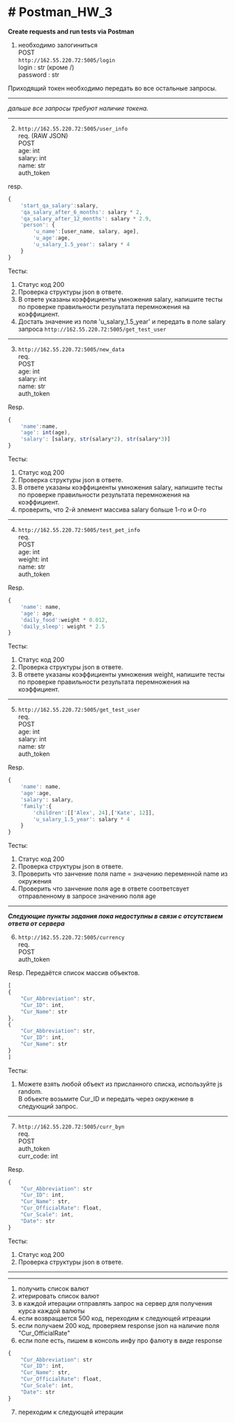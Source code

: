#  # Postman_HW_3  
  
__Create requests and run tests via Postman__  

1) необходимо залогиниться  
POST  
`http://162.55.220.72:5005/login`  
login : str (кроме /)  
password : str  
  
Приходящий токен необходимо передать во все остальные запросы.

____
*дальше все запросы требуют наличие токена.*  
____

2) `http://162.55.220.72:5005/user_info`  
req. (RAW JSON)  
POST  
age: int  
salary: int  
name: str  
auth_token  
  
resp.  
```js
{
	'start_qa_salary':salary,
	'qa_salary_after_6_months': salary * 2,
	'qa_salary_after_12_months': salary * 2.9,
	'person': {
		'u_name':[user_name, salary, age],
		'u_age':age,
		'u_salary_1.5_year': salary * 4
	}
}
```  
Тесты:  
1) Статус код 200  
2) Проверка структуры json в ответе.  
3) В ответе указаны коэффициенты умножения salary, напишите тесты по проверке правильности результата перемножения на коэффициент.  
4) Достать значение из поля 'u_salary_1.5_year' и передать в поле salary запроса `http://162.55.220.72:5005/get_test_user`  
____
  
3) `http://162.55.220.72:5005/new_data`  
req.  
POST  
age: int  
salary: int  
name: str  
auth_token  

Resp. 
```js 
{
	'name':name,
	'age': int(age),
	'salary': [salary, str(salary*2), str(salary*3)]
}
```  
  
Тесты:  
1) Статус код 200  
2) Проверка структуры json в ответе.  
3) В ответе указаны коэффициенты умножения salary, напишите тесты по проверке правильности результата перемножения на коэффициент.  
4) проверить, что 2-й элемент массива salary больше 1-го и 0-го  
____
  
4) `http://162.55.220.72:5005/test_pet_info`  
req.  
POST  
age: int  
weight: int  
name: str  
auth_token  
  
Resp.  
```js
{
	'name': name,
	'age': age,
	'daily_food':weight * 0.012,
	'daily_sleep': weight * 2.5
}
```
  
Тесты:  
1) Статус код 200  
2) Проверка структуры json в ответе.  
3) В ответе указаны коэффициенты умножения weight, напишите тесты по проверке правильности результата перемножения на коэффициент.  
____
  
5) `http://162.55.220.72:5005/get_test_user`  
req.  
POST  
age: int  
salary: int  
name: str  
auth_token  
  
Resp.
```js
{
	'name': name,
	'age':age,
	'salary': salary,
	'family':{
		'children':[['Alex', 24],['Kate', 12]],
		'u_salary_1.5_year': salary * 4
	}
}
```
  
Тесты:  
1) Статус код 200  
2) Проверка структуры json в ответе.  
3) Проверить что занчение поля name = значению переменной name из окружения  
4) Проверить что занчение поля age в ответе соответсвует отправленному в запросе значению поля age  
____
  
  ***Следующие пункты задания пока недоступны в связи с отсутствием ответа от сервера***
  
6) `http://162.55.220.72:5005/currency`  
req.  
POST  
auth_token  
  
Resp. Передаётся список массив объектов.  
```js
[
{
	"Cur_Abbreviation": str,
	"Cur_ID": int,
	"Cur_Name": str
},
{
	"Cur_Abbreviation": str,
	"Cur_ID": int,
	"Cur_Name": str
}
]
```
  
Тесты:  
1) Можете взять любой объект из присланного списка, используйте js random.  
В объекте возьмите Cur_ID и передать через окружение в следующий запрос.  
____
  
7) `http://162.55.220.72:5005/curr_byn`  
req.  
POST  
auth_token  
curr_code: int  
  
Resp.  
```js
{
    "Cur_Abbreviation": str
    "Cur_ID": int,
    "Cur_Name": str,
    "Cur_OfficialRate": float,
    "Cur_Scale": int,
    "Date": str
}
```
  
Тесты:  
1) Статус код 200  
2) Проверка структуры json в ответе.  
____

***  
1) получить список валют  
2) итерировать список валют  
3) в каждой итерации отправлять запрос на сервер для получения курса каждой валюты  
4) если возвращается 500 код, переходим к следующей итреации  
5) если получаем 200 код, проверяем response json на наличие поля "Cur_OfficialRate"  
6) если поле есть, пишем в консоль инфу про фалюту в виде response  
```js
{
    "Cur_Abbreviation": str
    "Cur_ID": int,
    "Cur_Name": str,
    "Cur_OfficialRate": float,
    "Cur_Scale": int,
    "Date": str
}
```
7) переходим к следующей итерации  
